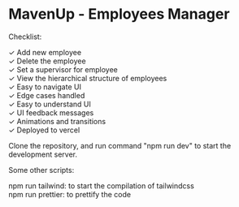 # MavenUp - Employees Manager

Checklist:

✓ Add new employee\
✓ Delete the employee\
✓ Set a supervisor for employee\
✓ View the hierarchical structure of employees \
✓ Easy to navigate UI\
✓ Edge cases handled\
✓ Easy to understand UI\
✓ UI feedback messages\
✓ Animations and transitions\
✓ Deployed to vercel

Clone the repository, and run command "npm run dev" to start the development server.

Some other scripts:

npm run tailwind: to start the compilation of tailwindcss\
npm run prettier: to prettify the code
